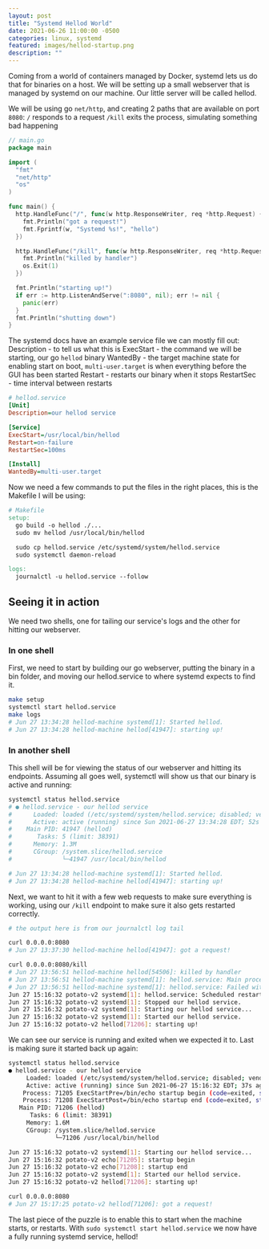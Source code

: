```yaml
---
layout: post
title: "Systemd Hellod World"
date: 2021-06-26 11:00:00 -0500
categories: linux, systemd
featured: images/hellod-startup.png
description: ""
---
```


Coming from a world of containers managed by Docker, systemd lets us do that for binaries on a host. We will be setting up a small webserver that is managed by systemd on our machine. Our little server will be called hellod.

We will be using go `net/http`, and creating 2 paths that are available on port `8080`:
`/` responds to a request
`/kill` exits the process, simulating something bad happening

```go
// main.go
package main

import (
  "fmt"
  "net/http"
  "os"
)

func main() {
  http.HandleFunc("/", func(w http.ResponseWriter, req *http.Request) {
    fmt.Println("got a request!")
    fmt.Fprintf(w, "Systemd %s!", "hello")
  })

  http.HandleFunc("/kill", func(w http.ResponseWriter, req *http.Request) {
    fmt.Println("killed by handler")
    os.Exit(1)
  })

  fmt.Println("starting up!")
  if err := http.ListenAndServe(":8080", nil); err != nil {
    panic(err)
  }
  fmt.Println("shutting down")
}
```

The systemd docs have an example service file we can mostly fill out:
Description - to tell us what this is
ExecStart - the command we will be starting, our go `hellod` binary
WantedBy - the target machine state for enabling start on boot, `multi-user.target` is when everything before the GUI has been started
Restart - restarts our binary when it stops
RestartSec - time interval between restarts

```ini
# hellod.service
[Unit]
Description=our hellod service

[Service]
ExecStart=/usr/local/bin/hellod
Restart=on-failure
RestartSec=100ms

[Install]
WantedBy=multi-user.target
```

Now we need a few commands to put the files in the right places, this is the Makefile I will be using:

```Makefile
# Makefile
setup:
  go build -o hellod ./...
  sudo mv hellod /usr/local/bin/hellod

  sudo cp hellod.service /etc/systemd/system/hellod.service
  sudo systemctl daemon-reload

logs:
  journalctl -u hellod.service --follow
```

## Seeing it in action

We need two shells, one for tailing our service's logs and the other for hitting our webserver.

### In one shell

First, we need to start by building our go webserver, putting the binary in a bin folder, and moving our hellod.service to where systemd expects to find it.

```bash
make setup
systemctl start hellod.service
make logs
# Jun 27 13:34:28 hellod-machine systemd[1]: Started hellod.
# Jun 27 13:34:28 hellod-machine hellod[41947]: starting up!
```

### In another shell

This shell will be for viewing the status of our webserver and hitting its endpoints. Assuming all goes well, systemctl will show us that our binary is active and running:

```bash
systemctl status hellod.service
# ● hellod.service - our hellod service
#      Loaded: loaded (/etc/systemd/system/hellod.service; disabled; vendor preset: enabled)
#      Active: active (running) since Sun 2021-06-27 13:34:28 EDT; 52s ago
#    Main PID: 41947 (hellod)
#       Tasks: 5 (limit: 38391)
#      Memory: 1.3M
#      CGroup: /system.slice/hellod.service
#              └─41947 /usr/local/bin/hellod

# Jun 27 13:34:28 hellod-machine systemd[1]: Started hellod.
# Jun 27 13:34:28 hellod-machine hellod[41947]: starting up!
```

Next, we want to hit it with a few web requests to make sure everything is working, using our `/kill` endpoint to make sure it also gets restarted correctly.

```bash
# the output here is from our journalctl log tail

curl 0.0.0.0:8080
# Jun 27 13:37:30 hellod-machine hellod[41947]: got a request!

curl 0.0.0.0:8080/kill
# Jun 27 13:56:51 hellod-machine hellod[54506]: killed by handler
# Jun 27 13:56:51 hellod-machine systemd[1]: hellod.service: Main process exited, code=exited, status=1/FAILURE
# Jun 27 13:56:51 hellod-machine systemd[1]: hellod.service: Failed with result 'exit-code'.
Jun 27 15:16:32 potato-v2 systemd[1]: hellod.service: Scheduled restart job, restart counter is at 1.
Jun 27 15:16:32 potato-v2 systemd[1]: Stopped our hellod service.
Jun 27 15:16:32 potato-v2 systemd[1]: Starting our hellod service...
Jun 27 15:16:32 potato-v2 systemd[1]: Started our hellod service.
Jun 27 15:16:32 potato-v2 hellod[71206]: starting up!
```

We can see our service is running and exited when we expected it to. Last is making sure it started back up again:

```bash
systemctl status hellod.service
● hellod.service - our hellod service
     Loaded: loaded (/etc/systemd/system/hellod.service; disabled; vendor preset: enabled)
     Active: active (running) since Sun 2021-06-27 15:16:32 EDT; 37s ago
    Process: 71205 ExecStartPre=/bin/echo startup begin (code=exited, status=0/SUCCESS)
    Process: 71208 ExecStartPost=/bin/echo startup end (code=exited, status=0/SUCCESS)
   Main PID: 71206 (hellod)
      Tasks: 6 (limit: 38391)
     Memory: 1.6M
     CGroup: /system.slice/hellod.service
             └─71206 /usr/local/bin/hellod

Jun 27 15:16:32 potato-v2 systemd[1]: Starting our hellod service...
Jun 27 15:16:32 potato-v2 echo[71205]: startup begin
Jun 27 15:16:32 potato-v2 echo[71208]: startup end
Jun 27 15:16:32 potato-v2 systemd[1]: Started our hellod service.
Jun 27 15:16:32 potato-v2 hellod[71206]: starting up!

curl 0.0.0.0:8080
# Jun 27 15:17:25 potato-v2 hellod[71206]: got a request!
```

The last piece of the puzzle is to enable this to start when the machine starts, or restarts. With `sudo systemctl start hellod.service` we now have a fully running systemd service, hellod!
